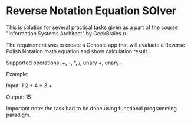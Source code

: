 # Reverse Notation Equation SOlver
This is solution for several practical tasks given as a part of the course "Information Systems Architect" by GeekBrains.ru 
  
The requirement was to create a Console app that will evaluate a Reverse Polish Notation math equation and show calculation result.

Supported operations: +, -, *, /, unary +, unary - 

Example:

Input: 1 2 + 4 * 3 +

Output: 15


Important note: the task had to be done using functional programming paradigm.

